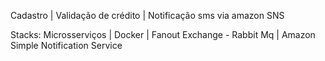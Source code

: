 Cadastro | Validação de crédito | Notificação sms via amazon SNS

Stacks: 
Microsserviços | 
Docker | 
Fanout Exchange - Rabbit Mq | 
Amazon Simple Notification Service 
